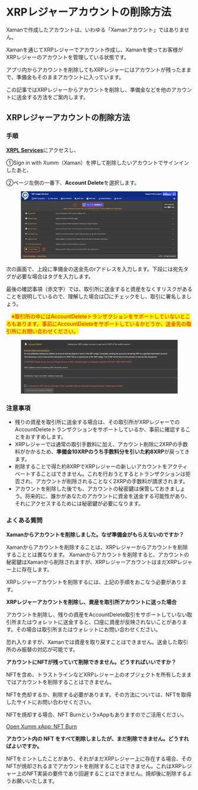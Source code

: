 # XRPレジャーアカウントの削除方法

Xamanで作成したアカウントは、いわゆる「Xamanアカウント」ではありません。

Xamanを通じてXRPレジャーでアカウント作成し、Xamanを使ってお客様がXRPレジャーのアカウントを管理している状態です。

アプリ内からアカウントを削除してもXRPレジャーにはアカウントが残ったままで、準備金もそのままアカウントに入っています。

この記事ではXRPレジャーからアカウントを削除し、準備金などを他のアカウントに送金する方法をご案内します。

## XRPレジャーアカウントの削除方法

### 手順

[**XRPL Services**](https://xrpl.services/)にアクセスし、

①Sign in with Xumm（Xaman）を押して削除したいアカウントでサインインしたあと、

②ページ左側の一番下、**Account Delete**を選択します。

<figure><img src=".gitbook/assets/スクリーンショット 2024-01-07 14.02.00 (2).png" alt=""><figcaption></figcaption></figure>





次の画面で、上段に準備金の送金先のrアドレスを入力します。下段には宛先タグが必要な場合はタグを入力します。

最後の確認事項（赤文字）では、取引所に送金すると資産をなくすリスクがあることを説明しているので、理解した場合は□にチェックをし、取引に署名しましょう。

　<mark style="color:red;">※取引所の中にはAccountDeleteトランザクションをサポートしていないところもあります。事前にAccountDeleteをサポートしているかどうか、送金先の取引所にお問い合わせください。</mark>

<figure><img src=".gitbook/assets/スクリーンショット 2024-01-07 19.08.13.png" alt=""><figcaption></figcaption></figure>



### 注意事項

* 残りの資産を取引所に送金する場合は、その取引所がXRPレジャーでのAccountDeleteトランザクションをサポートしているか、事前に確認することをおすすめします。
* XRPレジャーでは通常の取引手数料に加え、アカウント削除に2XRPの手数料がかかるため、**準備金10XRPのうち手数料分を引いた約8XRP**が戻ってきます。
* 削除することで得た約8XRPでXRPレジャーの新しいアカウントをアクティベートすることはできません。これを行おうとするとトランザクションは拒否され、アカウントが削除されることなく2XRPの手数料が請求されます。
* アカウントを削除した後でも、アカウントの秘密鍵は保管しておきましょう。将来的に、誰かがあなたのアカウントに資金を送金する可能性があり、それにアクセスするためには秘密鍵が必要になります。

### よくある質問



**Xamanからアカウントを削除しました。なぜ準備金がもらえないのですか？**

Xamanからアカウントを削除することは、XRPレジャーからアカウントを削除することとは異なります。 Xamanからアカウントを削除すると、アカウントの秘密鍵はXamanから削除されますが、XRPレジャーアカウントはまだXRPレジャー上に存在します。

XRPレジャーアカウントを削除するには、上記の手順をおこなう必要があります。



**XRPレジャーアカウントを削除し、資産を取引所アカウントに送った場合**

アカウントを削除し、残りの資産をAccountDelete取引をサポートしていない取引所またはウォレットに送金すると、口座に資産が反映されないことがあります。その場合は取引所またはウォレットにお問い合わせください。

恐れ入りますが、Xamanでは資産を取り戻すことはできません。送金した取引所のみ振替の対応が可能です。



**アカウントにNFTが残っていて削除できません。どうすればいいですか？**

NFTを含め、トラストラインなどXRPレジャー上のオブジェクトを所有したままではアカウントを削除することはできません。

NFTを売却するか、削除する必要があります。その方法については、NFTを取得したサイトにお問い合わせください。

NFTを焼却する場合、NFT BurnというxAppもありますのでご活用ください。

[Open Xumm xApp: NFT Burn](https://xumm.app/detect/xapp:xrplwin.nftburn)



**アカウント内の NFT をすべて削除しましたが、まだ削除できません。どうすればよいですか。**

NFTをミントしたことがあり、それがまだXRPレジャー上に存在する場合、そのNFTが焼却されるまでアカウントを削除することはできません。これはXRPレジャー上のNFT実装の要件であり回避することはできません。焼却後に削除するようお願いいたします。
